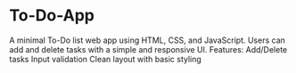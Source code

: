 # To-Do-App
A minimal To-Do list web app using HTML, CSS, and JavaScript. Users can add and delete tasks with a simple and responsive UI.  Features:  Add/Delete tasks  Input validation  Clean layout with basic styling
